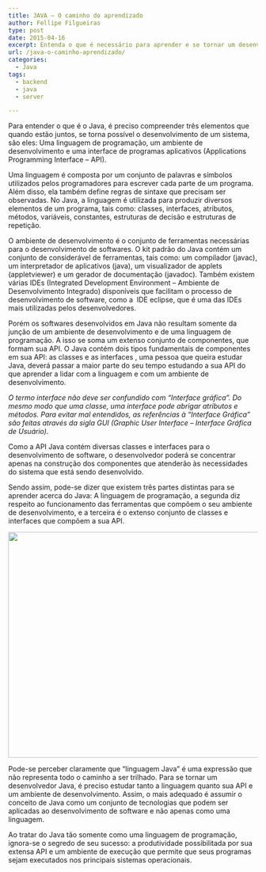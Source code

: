 ```yaml
---
title: JAVA – O caminho do aprendizado
author: Fellipe Filgueiras
type: post
date: 2015-04-16
excerpt: Entenda o que é necessário para aprender e se tornar um desenvolvedor Java.
url: /java-o-caminho-aprendizado/
categories:
  - Java
tags:
  - backend
  - java
  - server

---
```

Para entender o que é o Java, é preciso compreender três elementos que quando estão juntos, se torna possível o desenvolvimento de um sistema, são eles: Uma linguagem de programação, um ambiente de desenvolvimento e uma interface de programas aplicativos (Applications Programming Interface – API).

Uma linguagem é composta por um conjunto de palavras e símbolos utilizados pelos programadores para escrever cada parte de um programa. Além disso, ela também define regras de sintaxe que precisam ser observadas. No Java, a linguagem é utilizada para produzir diversos elementos de um programa, tais como: classes, interfaces, atributos, métodos, variáveis, constantes, estruturas de decisão e estruturas de repetição.

O ambiente de desenvolvimento é o conjunto de ferramentas necessárias para o desenvolvimento de softwares. O kit padrão do Java contém um conjunto de considerável de ferramentas, tais como: um compilador (javac), um interpretador de aplicativos (java), um visualizador de applets (appletviewer) e um gerador de documentação (javadoc). Também existem várias IDEs (Integrated Development Environment – Ambiente de Desenvolvimento Integrado) disponíveis que facilitam o processo de desenvolvimento de software, como a  IDE eclipse, que é uma das IDEs mais utilizadas pelos desenvolvedores.

Porém os softwares desenvolvidos em Java não resultam somente da junção de um ambiente de desenvolvimento e de uma linguagem de programação. A isso se soma um extenso conjunto de componentes, que formam sua API. O Java contém dois tipos fundamentais de componentes em sua API: as classes e as interfaces , uma pessoa que queira estudar Java, deverá passar a maior parte do seu tempo estudando a sua API do que aprender a lidar com a linguagem e com um ambiente de desenvolvimento.

_O termo interface não deve ser confundido com “Interface gráfica”. Do mesmo modo que uma classe, uma interface pode abrigar atributos e métodos. Para evitar mal entendidos, as referências à “Interface Gráfica” são feitas através da sigla GUI (Graphic User Interface – Interface Gráfica de Usuário)._

Como a API Java contém diversas classes e interfaces para o desenvolvimento de software, o desenvolvedor poderá se concentrar apenas na construção dos componentes que atenderão às necessidades do sistema que está sendo desenvolvido.

Sendo assim, pode-se dizer que existem três partes distintas para se aprender acerca do Java: A linguagem de programação, a segunda diz respeito ao funcionamento das ferramentas que compõem o seu ambiente de desenvolvimento, e a terceira é o extenso conjunto de classes e interfaces que compõem a sua API.

[<img class="aligncenter wp-image-48148 size-full" src="http://tableless.com.br/wp-content/uploads/2015/04/imagem1.jpg" alt="" width="623" height="456" />][1]

Pode-se perceber claramente que “linguagem Java” é uma expressão que não representa todo o caminho a ser trilhado. Para se tornar um desenvolvedor Java, é preciso estudar tanto a linguagem quanto sua API e um ambiente de desenvolvimento. Assim, o mais adequado é assumir o conceito de Java como um conjunto de tecnologias que podem ser aplicadas ao desenvolvimento de software e não apenas como uma linguagem.

Ao tratar do Java tão somente como uma linguagem de programação, ignora-se o segredo de seu sucesso: a produtividade possibilitada por sua extensa API e um ambiente de execução que permite que seus programas sejam executados nos principais sistemas operacionais.

 [1]: http://tableless.com.br/wp-content/uploads/2015/04/imagem1.jpg